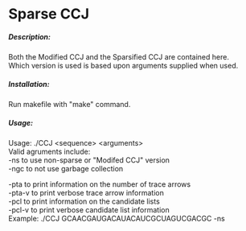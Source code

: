 # Sparse CCJ

##### Description:
Both the Modified CCJ and the Sparsified CCJ are contained here.   
Which version is used is based upon arguments supplied when used.   

##### Installation: 
Run makefile with "make" command.   

##### Usage:

Usage: ./CCJ \<sequence> \<arguments>  
Valid agruments include:   
-ns to use non-sparse or "Modifed CCJ" version  
-ngc to not use garbage collection   

-pta to print information on the number of trace arrows  
-pta-v to print verbose trace arrow information  
-pcl to print information on the candidate lists  
-pcl-v to print verbose candidate list information  
Example: ./CCJ GCAACGAUGACAUACAUCGCUAGUCGACGC -ns  
